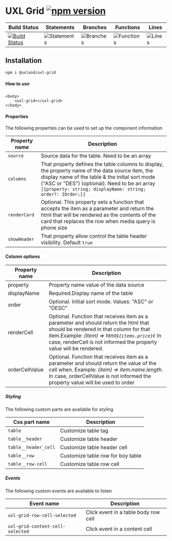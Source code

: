 # UXL Grid  [![npm version](https://badge.fury.io/js/%40uxland%2Fuxl-grid.svg)](https://badge.fury.io/js/%40uxland%2Fuxl-grid)

| Build Status                                                                                                                  | Statements                                    | Branches                                  | Functions                                   | Lines                               |
| ----------------------------------------------------------------------------------------------------------------------------- | --------------------------------------------- | ----------------------------------------- | ------------------------------------------- | ----------------------------------- |
| [![Build Status](https://api.travis-ci.org/uxland/uxl-gridsvg)](https://api.travis-ci.org/uxland/uxl-grid) | ![Statements](#statements# 'Make me better!') | ![Branches](#branches# 'Make me better!') | ![Functions](#functions# 'Make me better!') | ![Lines](#lines# 'Make me better!') |

## Installation

`npm i @uxland/uxl-grid`


##### How to use

```
<body>
    <uxl-grid></uxl-grid>
</body>

```

#### Properties

The following properties can be used to set up the component information

| Property name                     | Description                           |
|-----------------------------------|---------------------------------------|
| `source`                           | Source data for the table. Need to be an array |
| `columns`                         | That property defines the table columns to display, the property name of the data source item, the display name of the table  & the initial sort mode ("ASC or "DES") (optional). Need to be an array  `[{property: string; displayName: string; order?: IOrder;}]`|
| `renderCard`                         | Optional. This property sets a function that accepts the item as a parameter and return the html that will be  rendered as the contents of  the card that replaces the row when media query is phone size|
| `showHeader` | That property allow control the table header visibility. Default `true` | 

#### Column options

| Property name                     | Description                           |
|-----------------------------------|---------------------------------------|
|    property                       | Property name value of the data source |
|	displayName                     | Required.Display name of the table |
|	order                           | Optional. Initial sort mode. Values: "ASC" or "DESC" |
|	renderCell                      | Optional. Function that receives item as a parameter and should return the html that should be rendered in that column for that item.Example: *(item) => html`${items.price}€`* In case, renderCell is not informed the property value will be rendered.|
|	orderCellValue                  | Optional. Function that receives item as a parameter and should return the value of the cell when. Example: *(item) => item.name.length*. In case, orderCellValue is not informed the property value will be used to order|

##### Styling

The following custom parts are available for styling

| Css part name              | Description                      |
|----------------------------|----------------------------------|
| `table`                    | Customize table tag              |
| `table__header`            | Customize table header           |
| `table__header_cell`       | Customize table header cell      |
| `table__row`               | Customize table row for boy table|
| `table__row-cell`          | Customize table row cell         |


##### Events

The following custom events are available to listen

| Event name                    | Description                       |
|-------------------------------|-----------------------------------|
| `uxl-grid-row-cell-selected`  | Click event in a table body row cell  |
| `uxl-grid-content-cell-selected` | Click event in a content cell  |


